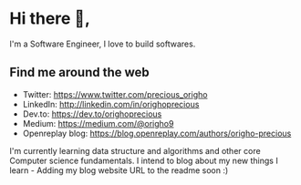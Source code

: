 # Hi there 👋, 
I'm a Software Engineer, I love to build softwares.

## Find me around the web
- Twitter: https://www.twitter.com/precious_origho 
- LinkedIn: http://linkedin.com/in/orighoprecious 
- Dev.to: https://dev.to/orighoprecious
- Medium: https://medium.com/@origho9
- Openreplay blog: https://blog.openreplay.com/authors/origho-precious

I'm currently learning data structure and algorithms and other core Computer science fundamentals. I intend to blog about my new things I learn - Adding my blog website URL to the readme soon :)
